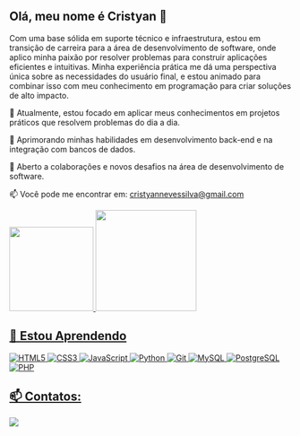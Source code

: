 ##  Olá, meu nome é Cristyan 👋

Com uma base sólida em suporte técnico e infraestrutura, estou em transição de carreira para a área de desenvolvimento de software, onde aplico minha paixão por resolver problemas para construir aplicações eficientes e intuitivas. Minha experiência prática me dá uma perspectiva única sobre as necessidades do usuário final, e estou animado para combinar isso com meu conhecimento em programação para criar soluções de alto impacto.

🔭 Atualmente, estou focado em aplicar meus conhecimentos em projetos práticos que resolvem problemas do dia a dia. 

🌱 Aprimorando minhas habilidades em desenvolvimento back-end e na integração com bancos de dados.

🤝 Aberto a colaborações e novos desafios na área de desenvolvimento de software.

📫 Você pode me encontrar em: cristyannevessilva@gmail.com

<div>
<a href="https://github.com/cristyansilva">
<img loading="lazy" height="150em" src="https://github-readme-stats.vercel.app/api/top-langs/?username=cristyansilva&layout=compact&langs_count=7&theme=dracula"/>
<img loading="lazy" height="180em" src="https://github-readme-stats.vercel.app/api?username=omrlns&show_icons=true&theme=dracula&include_all_commits=true&count_private=true"/>
</div>

## 🌱 Estou Aprendendo


![HTML5](https://img.shields.io/badge/HTML5-E34F26?style=for-the-badge&logo=html5&logoColor=white)
![CSS3](https://img.shields.io/badge/CSS3-1572B6?style=for-the-badge&logo=css3&logoColor=white)
![JavaScript](https://img.shields.io/badge/JavaScript-F7DF1E?style=for-the-badge&logo=javascript&logoColor=black)
![Python](https://img.shields.io/badge/Python-3776AB.svg?style=for-the-badge&logo=Python&logoColor=white)
![Git](https://img.shields.io/badge/GIT-E44C30?style=for-the-badge&logo=git&logoColor=white)
![MySQL](https://img.shields.io/badge/MySQL-4479A1?style=for-the-badge&logo=mysql&logoColor=white)
![PostgreSQL](https://img.shields.io/badge/PostgreSQL-316192?style=for-the-badge&logo=postgresql&logoColor=white)
![PHP](https://img.shields.io/badge/PHP-777BB4?style=for-the-badge&logo=php&logoColor=white)

      
## 📫 Contatos:

<a href="https://www.linkedin.com/in/cristyandns/" target="_blank"><img loading="lazy" src="https://img.shields.io/badge/-LinkedIn-%230077B5?style=for-the-badge&logo=linkedin&logoColor=white" target="_blank"></a>
